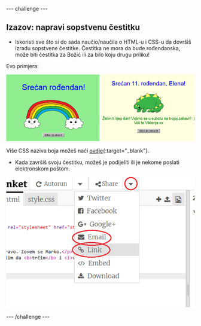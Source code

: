 --- challenge ---

## Izazov: napravi sopstvenu čestitku

+ Iskoristi sve što si do sada naučio/naučila o HTML-u i CSS-u da dovršiš izradu sopstvene čestitke. Čestitka ne mora da bude rođendanska, može biti čestitka za Božić ili za bilo koju drugu priliku!

Evo primjera:

![screenshot](images/birthday-final.png)

Više CSS naziva boja možeš naći [ovdje](http://jumpto.cc/colours){:target="_blank"}.

+ Kada završiš svoju čestitku, možeš je podijeliti ili je nekome poslati elektronskom poštom.

![screenshot](images/birthday-share.png)

--- /challenge ---